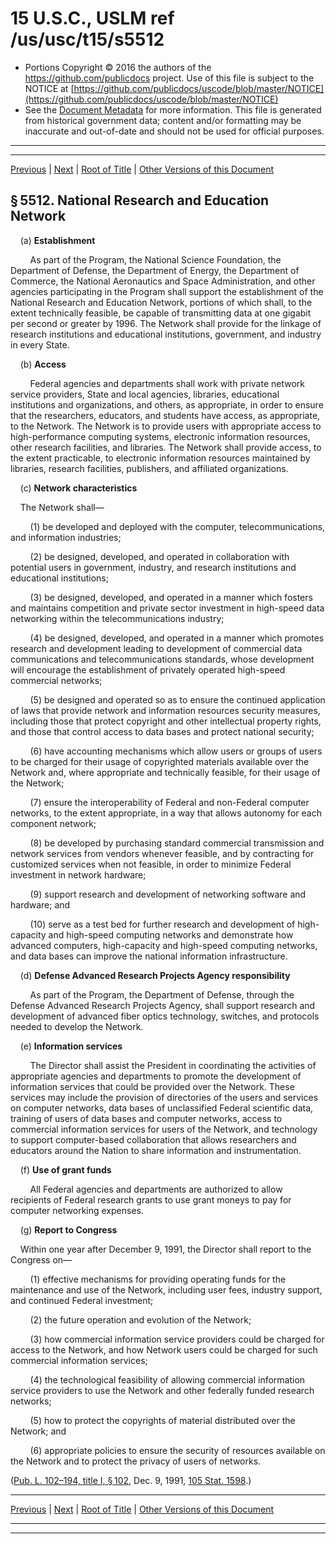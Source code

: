---
---

# 15 U.S.C., USLM ref /us/usc/t15/s5512

* Portions Copyright © 2016 the authors of the https://github.com/publicdocs project.
  Use of this file is subject to the NOTICE at [https://github.com/publicdocs/uscode/blob/master/NOTICE](https://github.com/publicdocs/uscode/blob/master/NOTICE)
* See the [Document Metadata](././../../../../..//README.md) for more information.
  This file is generated from historical government data; content and/or formatting may be inaccurate and out-of-date and should not be used for official purposes.

----------
----------

[Previous](./../../../../..//us/usc/t15/ch81/schI/m__us_usc_t15_s5511.md) | [Next](./../../../../..//us/usc/t15/ch81/schI/m__us_usc_t15_s5513.md) | [Root of Title](./../../../../../) | [Other Versions of this Document](https://publicdocs.github.io/go/links?ns=uslm&ref=%2Fus%2Fusc%2Ft15%2Fs5512)

## § 5512. National Research and Education Network

    (a) __Establishment__ 

        As part of the Program, the National Science Foundation, the Department of Defense, the Department of Energy, the Department of Commerce, the National Aeronautics and Space Administration, and other agencies participating in the Program shall support the establishment of the National Research and Education Network, portions of which shall, to the extent technically feasible, be capable of transmitting data at one gigabit per second or greater by 1996. The Network shall provide for the linkage of research institutions and educational institutions, government, and industry in every State.

    (b) __Access__ 

        Federal agencies and departments shall work with private network service providers, State and local agencies, libraries, educational institutions and organizations, and others, as appropriate, in order to ensure that the researchers, educators, and students have access, as appropriate, to the Network. The Network is to provide users with appropriate access to high-performance computing systems, electronic information resources, other research facilities, and libraries. The Network shall provide access, to the extent practicable, to electronic information resources maintained by libraries, research facilities, publishers, and affiliated organizations.

    (c) __Network characteristics__ 

    The Network shall—

        (1) be developed and deployed with the computer, telecommunications, and information industries;

        (2) be designed, developed, and operated in collaboration with potential users in government, industry, and research institutions and educational institutions;

        (3) be designed, developed, and operated in a manner which fosters and maintains competition and private sector investment in high-speed data networking within the telecommunications industry;

        (4) be designed, developed, and operated in a manner which promotes research and development leading to development of commercial data communications and telecommunications standards, whose development will encourage the establishment of privately operated high-speed commercial networks;

        (5) be designed and operated so as to ensure the continued application of laws that provide network and information resources security measures, including those that protect copyright and other intellectual property rights, and those that control access to data bases and protect national security;

        (6) have accounting mechanisms which allow users or groups of users to be charged for their usage of copyrighted materials available over the Network and, where appropriate and technically feasible, for their usage of the Network;

        (7) ensure the interoperability of Federal and non-Federal computer networks, to the extent appropriate, in a way that allows autonomy for each component network;

        (8) be developed by purchasing standard commercial transmission and network services from vendors whenever feasible, and by contracting for customized services when not feasible, in order to minimize Federal investment in network hardware;

        (9) support research and development of networking software and hardware; and

        (10) serve as a test bed for further research and development of high-capacity and high-speed computing networks and demonstrate how advanced computers, high-capacity and high-speed computing networks, and data bases can improve the national information infrastructure.

    (d) __Defense Advanced Research Projects Agency responsibility__ 

        As part of the Program, the Department of Defense, through the Defense Advanced Research Projects Agency, shall support research and development of advanced fiber optics technology, switches, and protocols needed to develop the Network.

    (e) __Information services__ 

        The Director shall assist the President in coordinating the activities of appropriate agencies and departments to promote the development of information services that could be provided over the Network. These services may include the provision of directories of the users and services on computer networks, data bases of unclassified Federal scientific data, training of users of data bases and computer networks, access to commercial information services for users of the Network, and technology to support computer-based collaboration that allows researchers and educators around the Nation to share information and instrumentation.

    (f) __Use of grant funds__ 

        All Federal agencies and departments are authorized to allow recipients of Federal research grants to use grant moneys to pay for computer networking expenses.

    (g) __Report to Congress__ 

    Within one year after December 9, 1991, the Director shall report to the Congress on—

        (1) effective mechanisms for providing operating funds for the maintenance and use of the Network, including user fees, industry support, and continued Federal investment;

        (2) the future operation and evolution of the Network;

        (3) how commercial information service providers could be charged for access to the Network, and how Network users could be charged for such commercial information services;

        (4) the technological feasibility of allowing commercial information service providers to use the Network and other federally funded research networks;

        (5) how to protect the copyrights of material distributed over the Network; and

        (6) appropriate policies to ensure the security of resources available on the Network and to protect the privacy of users of networks.

([Pub. L. 102–194, title I, § 102][/us/pl/102/194/s102], Dec. 9, 1991, [105 Stat. 1598][/us/stat/105/1598].)

----------

[Previous](./../../../../..//us/usc/t15/ch81/schI/m__us_usc_t15_s5511.md) | [Next](./../../../../..//us/usc/t15/ch81/schI/m__us_usc_t15_s5513.md) | [Root of Title](./../../../../../) | [Other Versions of this Document](https://publicdocs.github.io/go/links?ns=uslm&ref=%2Fus%2Fusc%2Ft15%2Fs5512)

----------
----------

[/us/pl/102/194/s102]: https://publicdocs.github.io/go/links?ns=uslm&ref=%2Fus%2Fpl%2F102%2F194%2Fs102
[/us/stat/105/1598]: https://publicdocs.github.io/go/links?ns=uslm&ref=%2Fus%2Fstat%2F105%2F1598


